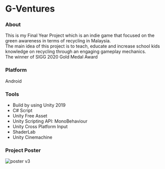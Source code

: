 # G-Ventures  
### About  
This is my Final Year Project which is an indie game that focused on the green awareness in terms of recycling in Malaysia.    
The main idea of this project is to teach, educate and increase school kids knowledge on recycling through an engaging gameplay mechanics.     
The winner of SIGG 2020 Gold Medal Award    
### Platform  
Android  
### Tools  
* Build by using Unity 2019  
* C# Script  
* Unity Free Asset  
* Unity Scripting API: MonoBehaviour  
* Unity Cross Platform Input  
* ShaderLab  
* Unity Cinemachine  
### Project Poster  
![poster v3](https://user-images.githubusercontent.com/55059378/107418416-97e7b580-6b51-11eb-8661-654e333f740b.png)

